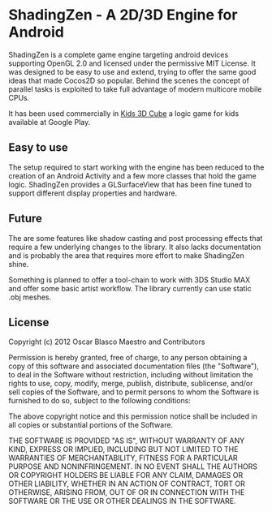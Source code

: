 # ShadingZen - A 2D/3D Engine for Android 

ShadingZen is a complete game engine targeting android devices supporting OpenGL 2.0 and licensed under the permissive MIT License. It was designed to be easy to use and extend, trying to offer the same good ideas that made Cocos2D so popular. Behind the scenes the concept of parallel tasks is exploited to take full advantage of modern  multicore mobile CPUs. 

It has been used commercially in [Kids 3D Cube](https://play.google.com/store/apps/details?id=org.traxnet.kidscube) a logic game for kids available at Google Play.

## Easy to use

The setup required to start working with the engine has been reduced to the creation of an Android Activity and a few more classes that hold the game logic. ShadingZen provides a GLSurfaceView that has been fine tuned to support different display properties and hardware. 

## Future

The are some features like shadow casting and post processing effects that require a few underlying changes to the library. It also lacks documentation and is probably the area that requires more effort to make ShadingZen shine.

Something is planned to offer a tool-chain to work with 3DS Studio MAX and offer some basic artist workflow. The library currently can use static .obj meshes.

## License

Copyright (c) 2012 Oscar Blasco Maestro and Contributors

Permission is hereby granted, free of charge, to any person obtaining a copy of this software and associated documentation files (the "Software"), to deal in the Software without restriction, including without limitation the rights to use, copy, modify, merge, publish, distribute, sublicense, and/or sell copies of the Software, and to permit persons to whom the Software is furnished to do so, subject to the following conditions:

The above copyright notice and this permission notice shall be included in all copies or substantial portions of the Software.

THE SOFTWARE IS PROVIDED "AS IS", WITHOUT WARRANTY OF ANY KIND, EXPRESS OR IMPLIED, INCLUDING BUT NOT LIMITED TO THE WARRANTIES OF MERCHANTABILITY, FITNESS FOR A PARTICULAR PURPOSE AND NONINFRINGEMENT. IN NO EVENT SHALL THE AUTHORS OR COPYRIGHT HOLDERS BE LIABLE FOR ANY CLAIM, DAMAGES OR OTHER LIABILITY, WHETHER IN AN ACTION OF CONTRACT, TORT OR OTHERWISE, ARISING FROM, OUT OF OR IN CONNECTION WITH THE SOFTWARE OR THE USE OR OTHER DEALINGS IN THE SOFTWARE.